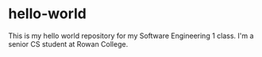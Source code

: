 # hello-world
This is my hello world repository for my Software Engineering 1 class.
I'm a senior CS student at Rowan College.
